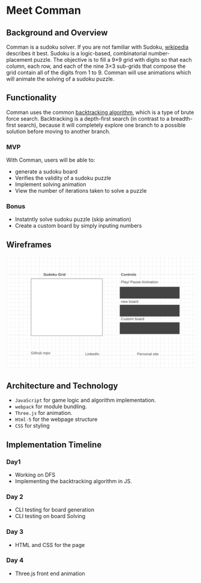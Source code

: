 # Meet Comman

## Background and Overview 
Comman is a sudoku solver. If you are not familiar with Sudoku, [wikipedia](https://en.wikipedia.org/wiki/Sudoku) describes it best. Sudoku is a logic-based, combinatorial number-placement puzzle. The objective is to fill a 9×9 grid with digits so that each column, each row, and each of the nine 3×3 sub-grids that compose the grid contain all of the digits from 1 to 9. Comman will use animations which will animate the solving of a sudoku puzzle.

## Functionality
Comman uses the common [backtracking algorithm](https://en.wikipedia.org/wiki/Sudoku_solving_algorithms), which is a type of brute force search. Backtracking is a depth-first search (in contrast to a breadth-first search), because it will completely explore one branch to a possible solution before moving to another branch.  
### MVP
With Comman, users will be able to:
* generate a sudoku board 
* Verifies the validity of a sudoku puzzle
* Implement solving animation
* View the number of iterations taken to solve a puzzle
### Bonus
* Instatntly solve sudoku puzzle (skip animation)
* Create a custom board by simply inputing numbers


## Wireframes 
![](https://github.com/Solomon-T/comman/blob/master/wireframe.png)

## Architecture and Technology
* `JavaScript` for game logic and algorithm implementation.
* `webpack` for module bundling.
* `Three.js` for animation.
* `Html-5` for the webpage structure
* `CSS` for styling

## Implementation Timeline 
### Day1
* Working on DFS
* Implementing the backtracking algorithm in JS.
### Day 2
*  CLI testing for board generation
*  CLI testing on board  Solving
### Day 3
* HTML and CSS for the page
### Day 4 
* Three.js front end animation
